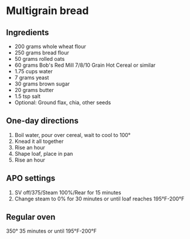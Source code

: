 # Multigrain bread

## Ingredients
* 200 grams whole wheat flour
* 250 grams bread flour
* 50 grams rolled oats
* 60 grams Bob's Red Mill 7/8/10 Grain Hot Cereal or similar
* 1.75 cups water
* 7 grams yeast
* 30 grams brown sugar
* 20 grams butter
* 1.5 tsp salt
* Optional: Ground flax, chia, other seeds

## One-day directions
1. Boil water, pour over cereal, wait to cool to 100°
2. Knead it all together
3. Rise an hour
4. Shape loaf, place in pan
5. Rise an hour

## APO settings
1. SV off/375/Steam 100%/Rear for 15 minutes
2. Change steam to 0% for 30 minutes or until loaf reaches 195°F-200°F

## Regular oven
350° 35 minutes or until 195°F-200°F
